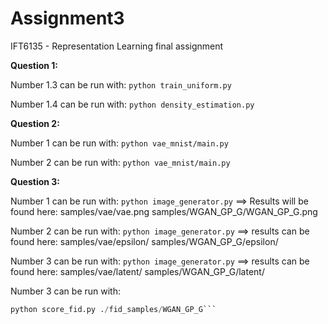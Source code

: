 # Assignment3
IFT6135 - Representation Learning final assignment


**Question 1:**

Number 1.3 can be run with:
```python train_uniform.py```

Number 1.4 can be run with:
```python density_estimation.py```

**Question 2:**

Number 1 can be run with:
```python vae_mnist/main.py```

Number 2 can be run with:
```python vae_mnist/main.py```

**Question 3:**

Number 1 can be run with:
```python image_generator.py```
==> Results will be found here:
samples/vae/vae.png
samples/WGAN_GP_G/WGAN_GP_G.png

Number 2 can be run with:
```python image_generator.py```
==> results can be found here:
samples/vae/epsilon/
samples/WGAN_GP_G/epsilon/


Number 3 can be run with:
```python image_generator.py```
==> results can be found here:
samples/vae/latent/
samples/WGAN_GP_G/latent/

Number 3 can be run with:
```python score_fid.py ./fid_samples/vae/
python score_fid.py ./fid_samples/WGAN_GP_G```
